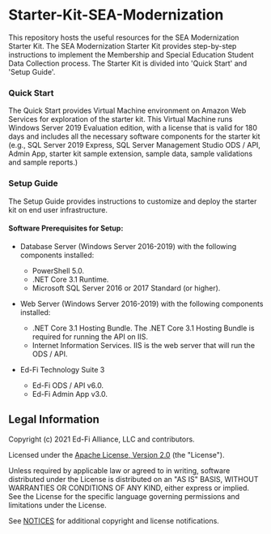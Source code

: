 # Starter-Kit-SEA-Modernization

This repository hosts the useful resources for the SEA Modernization Starter Kit. The SEA Modernization Starter Kit provides step-by-step instructions to implement the Membership and Special Education Student Data Collection process. The Starter Kit is divided into 'Quick Start' and 'Setup Guide'. 
### Quick Start
The Quick Start provides Virtual Machine environment on Amazon Web Services for exploration of the starter kit. This Virtual Machine runs Windows Server 2019 Evaluation edition, with a license that is valid for 180 days and includes all the necessary software components for the starter kit (e.g., SQL Server 2019 Express, SQL Server Management Studio ODS / API, Admin App, starter kit sample extension, sample data, sample validations and sample reports.)
### Setup Guide
The Setup Guide provides instructions to customize and deploy the starter kit on end user infrastructure.

#### Software Prerequisites for Setup:

* Database Server (Windows Server 2016-2019) with the following components installed:
  * PowerShell 5.0.
  * .NET Core 3.1 Runtime.
  * Microsoft SQL Server 2016 or 2017 Standard (or higher).

* Web Server (Windows Server 2016-2019) with the following components installed:
  * .NET Core 3.1 Hosting Bundle. The .NET Core 3.1 Hosting Bundle is required for running the API on IIS.
  * Internet Information Services. IIS is the web server that will run the ODS / API.

* Ed-Fi Technology Suite 3
  * Ed-Fi ODS / API v6.0.
  * Ed-Fi Admin App v3.0.

## Legal Information

Copyright (c) 2021 Ed-Fi Alliance, LLC and contributors.

Licensed under the [Apache License, Version 2.0](LICENSE) (the "License").

Unless required by applicable law or agreed to in writing, software distributed
under the License is distributed on an "AS IS" BASIS, WITHOUT WARRANTIES OR
CONDITIONS OF ANY KIND, either express or implied. See the License for the
specific language governing permissions and limitations under the License.

See [NOTICES](NOTICES.md) for additional copyright and license notifications.


